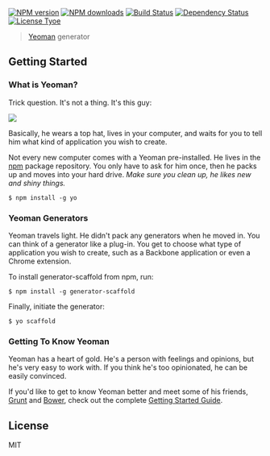 [![NPM version](http://img.shields.io/npm/v/generator-scaffold.svg?style=flat-square)](http://npmjs.org/generator-scaffold)
[![NPM downloads](http://img.shields.io/npm/dm/generator-scaffold.svg?style=flat-square)](http://npmjs.org/generator-scaffold)
[![Build Status](http://img.shields.io/travis/marcosmoura/generator-scaffold/master.svg?style=flat-square)](https://travis-ci.org/marcosmoura/generator-scaffold)
[![Dependency Status](http://img.shields.io/david/marcosmoura/generator-scaffold.svg?style=flat-square)](https://david-dm.org/marcosmoura/generator-scaffold)
[![License Tyoe](http://img.shields.io/npm/l/generator-scaffold.svg?style=flat-square)](https://david-dm.org/marcosmoura/generator-scaffold)

> [Yeoman](http://yeoman.io) generator


## Getting Started

### What is Yeoman?

Trick question. It's not a thing. It's this guy:

![](http://i.imgur.com/JHaAlBJ.png)

Basically, he wears a top hat, lives in your computer, and waits for you to tell him what kind of application you wish to create.

Not every new computer comes with a Yeoman pre-installed. He lives in the [npm](https://npmjs.org) package repository. You only have to ask for him once, then he packs up and moves into your hard drive. *Make sure you clean up, he likes new and shiny things.*

```
$ npm install -g yo
```

### Yeoman Generators

Yeoman travels light. He didn't pack any generators when he moved in. You can think of a generator like a plug-in. You get to choose what type of application you wish to create, such as a Backbone application or even a Chrome extension.

To install generator-scaffold from npm, run:

```
$ npm install -g generator-scaffold
```

Finally, initiate the generator:

```
$ yo scaffold
```

### Getting To Know Yeoman

Yeoman has a heart of gold. He's a person with feelings and opinions, but he's very easy to work with. If you think he's too opinionated, he can be easily convinced.

If you'd like to get to know Yeoman better and meet some of his friends, [Grunt](http://gruntjs.com) and [Bower](http://bower.io), check out the complete [Getting Started Guide](https://github.com/yeoman/yeoman/wiki/Getting-Started).


## License

MIT
